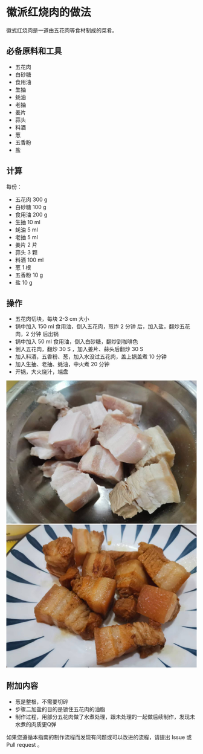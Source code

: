# 徽派红烧肉的做法

徽式红烧肉是一道由五花肉等食材制成的菜肴。

## 必备原料和工具

* 五花肉
* 白砂糖
* 食用油
* 生抽
* 蚝油
* 老抽
* 姜片
* 蒜头
* 料酒
* 葱
* 五香粉
* 盐

## 计算

每份：

* 五花肉 300 g
* 白砂糖 100 g
* 食用油 200 g
* 生抽 10 ml
* 蚝油 5 ml
* 老抽 5 ml
* 姜片 2 片
* 蒜头 3 颗
* 料酒 100 ml
* 葱 1 根
* 五香粉 10 g
* 盐 10 g

## 操作

* 五花肉切块，每块 2-3 cm 大小
* 锅中加入 150 ml 食用油，倒入五花肉，煎炸 2 分钟 后，加入盐，翻炒五花肉，2 分钟 后出锅 
* 锅中加入 50 ml 食用油，倒入白砂糖，翻炒到咖啡色
* 倒入五花肉，翻炒 30 S ，加入姜片、蒜头后翻炒 30 S
* 加入料酒，五香粉、葱，加入水没过五花肉，盖上锅盖煮 10 分钟
* 加入生抽、老抽、蚝油，中火煮 20 分钟
* 开锅，大火烧汁，端盘

![示例菜成品](./1.jpeg)
![示例菜成品](./2.jpeg)

## 附加内容

* 葱是整根，不需要切碎
* 步骤二加盐的目的是锁住五花肉的油脂
* 制作过程，用部分五花肉做了水煮处理，跟未处理的一起做后续制作，发现未水煮的肉质更Q弹

如果您遵循本指南的制作流程而发现有问题或可以改进的流程，请提出 Issue 或 Pull request 。